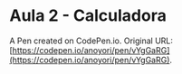 # Aula 2 - Calculadora

A Pen created on CodePen.io. Original URL: [https://codepen.io/anoyori/pen/vYgGaRG](https://codepen.io/anoyori/pen/vYgGaRG).



